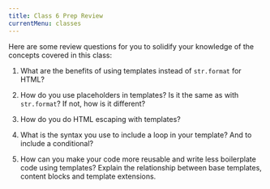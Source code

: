 ```yaml
---
title: Class 6 Prep Review
currentMenu: classes
---
```


Here are some review questions for you to solidify your knowledge of the concepts covered in this class:

1. What are the benefits of using templates instead of `str.format` for HTML?

2. How do you use placeholders in templates? Is it the same as with `str.format`? If not, how is it different?

3. How do you do HTML escaping with templates?

4. What is the syntax you use to include a loop in your template? And to include a conditional?

5. How can you make your code more reusable and write less boilerplate code using templates? Explain the relationship between base templates, content blocks and template extensions.

